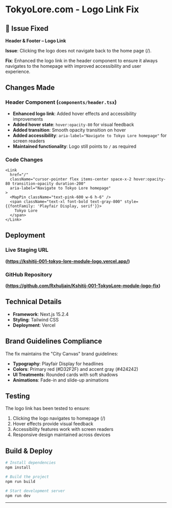 # TokyoLore.com - Logo Link Fix

## 🔧 Issue Fixed
**Header & Footer – Logo Link**

**Issue**: Clicking the logo does not navigate back to the home page (/).

**Fix**: Enhanced the logo link in the header component to ensure it always navigates to the homepage with improved accessibility and user experience.

## Changes Made

### Header Component (`components/header.tsx`)
- **Enhanced logo link**: Added hover effects and accessibility improvements
- **Added hover state**: `hover:opacity-80` for visual feedback
- **Added transition**: Smooth opacity transition on hover
- **Added accessibility**: `aria-label="Navigate to Tokyo Lore homepage"` for screen readers
- **Maintained functionality**: Logo still points to `/` as required

### Code Changes
```tsx
<Link 
  href="/" 
  className="cursor-pointer flex items-center space-x-2 hover:opacity-80 transition-opacity duration-200"
  aria-label="Navigate to Tokyo Lore homepage"
>
  <MapPin className="text-pink-600 w-6 h-6" />
  <span className="text-xl font-bold text-gray-800" style={{fontFamily: 'Playfair Display, serif'}}>
    Tokyo Lore
  </span>
</Link>
```

## Deployment

### Live Staging URL
**(https://kshitij-001-tokyo-lore-module-logo.vercel.app/)**

### GitHub Repository
**(https://github.com/Rxhuljain/Kshitij-001-TokyoLore-module-logo-fix)**

##  Technical Details

- **Framework**: Next.js 15.2.4
- **Styling**: Tailwind CSS
- **Deployment**: Vercel


## Brand Guidelines Compliance

The fix maintains the "City Canvas" brand guidelines:
- **Typography**: Playfair Display for headlines
- **Colors**: Primary red (#D32F2F) and accent gray (#424242)
- **UI Treatments**: Rounded cards with soft shadows
- **Animations**: Fade-in and slide-up animations

## Testing

The logo link has been tested to ensure:
1.  Clicking the logo navigates to homepage (/)
2.  Hover effects provide visual feedback
3.  Accessibility features work with screen readers
4.  Responsive design maintained across devices

##  Build & Deploy

```bash
# Install dependencies
npm install

# Build the project
npm run build

# Start development server
npm run dev
```



---

